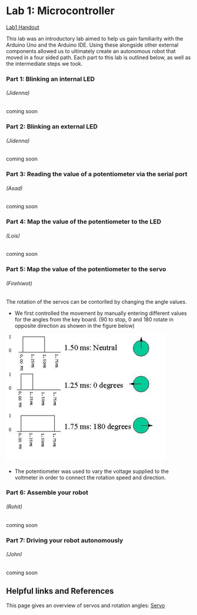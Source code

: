 # Lab 1: Microcontroller

[Lab1 Handout](https://cei-lab.github.io/ece3400/lab1.html)

This lab was an introductory lab aimed to help us gain familiarity with the Arduino Uno and the Arduino IDE. Using these alongside other external components allowed us to ultimately create an autonomous robot that moved in a four sided path. Each part to this lab is outlined below, as well as the intermediate steps we took.


### Part 1: Blinking an internal LED 
###### (Jidenna)

coming soon


### Part 2: Blinking an external LED 
###### (Jidenna)

coming soon


### Part 3: Reading the value of a potentiometer via the serial port 
######  (Asad)

coming soon


### Part 4: Map the value of the potentiometer to the LED 
###### (Lois)

coming soon


### Part 5: Map the value of the potentiometer to the servo 
###### (Firehiwot)
The rotation of the servos can be contorlled by changing the angle values.
  * We first controlled the movement by manually entering different values for the angles from the key board. (90 to stop, 0 and 180 rotate in opposite direction as showen in the figure below)
  
  ![ServoAngles](/docs/images/ServoAngles.png)
  
  * The potentiometer was used to vary the voltage supplied to the voltmeter in order to connect the rotation speed and direction. 

### Part 6: Assemble your robot 
###### (Rohit)

coming soon


### Part 7: Driving your robot autonomously 
###### (John)

coming soon


## Helpful links and References
This page gives an overview of servos and rotation angles: [Servo](http://www.seattlerobotics.org/guide/servos.html)
